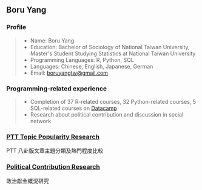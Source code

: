 ## Boru Yang

### Profile

> * Name: Boru Yang
> * Education: Bachelor of Sociology of National Taiwan University, Master's Student Studying Statistics at National Taiwan University
> * Programming Languages: R, Python, SQL
> * Languages: Chinese, English, Japanese, German
> * Email: [boruyangtw@gmail.com](boruyangtw@gmail.com)

### Programming-related experience

> * Completion of 37 R-related courses, 32 Python-related courses, 5 SQL-related courses on [Datacamp](https://www.datacamp.com)
> * Research about political contribution and discussion in social network

### [PTT Topic Popularity Research](https://boruyang.github.io/portfolio/topic_popularity_research/topic_popularity_research.html)

PTT 八卦版文章主題分類及熱門程度比較

### [Political Contribution Research](https://boruyang.github.io/portfolio/political_contribution/political_contribution.html)

政治獻金概況研究
